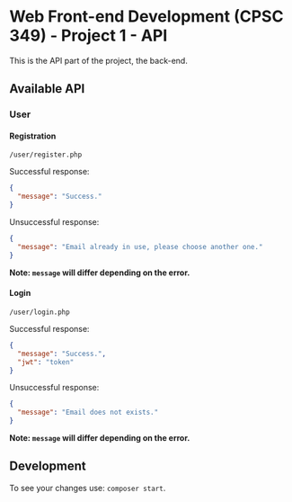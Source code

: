 # Web Front-end Development (CPSC 349) - Project 1 - API

This is the API part of the project, the back-end.

## Available API

### User

#### Registration

`/user/register.php`

Successful response:

```json
{
  "message": "Success."
}
```

Unsuccessful response:

```json
{
  "message": "Email already in use, please choose another one."
}
```

**Note: `message` will differ depending on the error.**

#### Login

`/user/login.php`

Successful response:

```json
{
  "message": "Success.",
  "jwt": "token"
}
```

Unsuccessful response:

```json
{
  "message": "Email does not exists."
}
```

**Note: `message` will differ depending on the error.**

## Development

To see your changes use: `composer start`.
